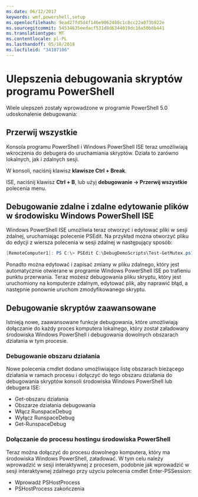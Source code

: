 ```yaml
---
ms.date: 06/12/2017
keywords: wmf,powershell,setup
ms.openlocfilehash: 9ead27fd5d4f146e9062488c1c8cc22a073b922e
ms.sourcegitcommit: 54534635eedacf531d8d6344019dc16a50b8b441
ms.translationtype: MT
ms.contentlocale: pl-PL
ms.lasthandoff: 05/16/2018
ms.locfileid: "34187106"
---
```

# <a name="improvements-in-powershell-script-debugging"></a>Ulepszenia debugowania skryptów programu PowerShell

Wiele ulepszeń zostały wprowadzone w programie PowerShell 5.0 udoskonalenie debugowania:

## <a name="break-all"></a>Przerwij wszystkie

Konsola programu PowerShell i Windows PowerShell ISE teraz umożliwiają wkroczenia do debugera do uruchamiania skryptów. Działa to zarówno lokalnych, jak i zdalnych sesji.

W konsoli, naciśnij klawisz **klawisze Ctrl + Break**.

ISE, naciśnij klawisz **Ctrl + B**, lub użyj **debugowanie -> Przerwij wszystkie** polecenia menu.

## <a name="remote-debugging-and-remote-file-editing-in-windows-powershell-ise"></a>Debugowanie zdalne i zdalne edytowanie plików w środowisku Windows PowerShell ISE

Windows PowerShell ISE umożliwia teraz otworzyć i edytować pliki w sesji zdalnej, uruchamiając polecenie PSEdit.
Na przykład można otworzyć pliku do edycji z wiersza polecenia w sesji zdalnej w następujący sposób:

```powershell
[RemoteComputer1]: PS C:\> PSEdit C:\DebugDemoScripts\Test-GetMutex.ps1
```

Ponadto można edytować i zapisać zmiany w pliku zdalnego, który jest automatycznie otwierane w programie Windows PowerShell ISE po trafieniu punktu przerwania.
Teraz możesz debugowania pliku skryptu, który jest uruchomiony na komputerze zdalnym, edytować plik, aby naprawić błąd, a następnie ponownie uruchom zmodyfikowanego skryptu.

## <a name="advanced-script-debugging"></a>Debugowanie skryptów zaawansowane

Istnieją nowe, zaawansowane funkcje debugowania, które umożliwiają dołączanie do każdy proces komputera lokalnego, który został załadowany środowiska Windows PowerShell i debugowania dowolnych obszarach działania w tym procesie.

### <a name="runspace-debugging"></a>Debugowanie obszaru działania

Nowe polecenia cmdlet dodano umożliwiające listę obszarach bieżącego działania w ramach procesu i dołączyć do tego obszaru działania do debugowania skryptów konsoli środowiska Windows PowerShell lub debugera ISE:

-   Get-obszaru działania
-   Obszarze działania debugowania
-   Włącz RunspaceDebug
-   Wyłącz RunspaceDebug
-   Get-RunspaceDebug

### <a name="attach-to-process-hosting-powershell"></a>Dołączanie do procesu hostingu środowiska PowerShell

Teraz można dołączyć do procesu dowolnego komputera, który ma środowiska Windows PowerShell, załadować. W tym celu należy wprowadzić w sesji interaktywnej z procesem, podobnie jak wprowadzić w sesji interaktywnej zdalnego przy użyciu polecenia cmdlet Enter-PSSession:

-   Wprowadź PSHostProcess
-   PSHostProcess zakończenia
